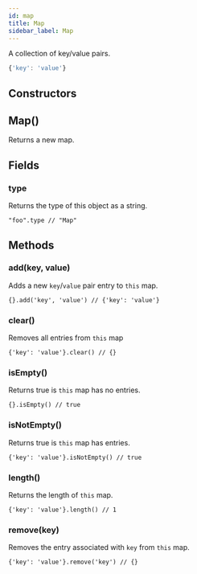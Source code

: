 ```yaml
---
id: map
title: Map
sidebar_label: Map
---
```


A collection of key/value pairs.

```js
{'key': 'value'}
``` 

## Constructors

## Map()
Returns a new map.

## Fields

### type
Returns the type of this object as a string.

`"foo".type // "Map"`

## Methods

### add(key, value)

Adds a new `key`/`value` pair entry to `this` map.

`{}.add('key', 'value') // {'key': 'value'}`

### clear()
Removes all entries from `this` map

`{'key': 'value'}.clear() // {}` 

### isEmpty()
Returns true is `this` map has no entries.

`{}.isEmpty() // true`

### isNotEmpty()
Returns true is `this` map has entries.

`{'key': 'value'}.isNotEmpty() // true`

### length()
Returns the length of `this` map.

`{'key': 'value'}.length() // 1`

### remove(key)
Removes the entry associated with `key` from `this` map.

`{'key': 'value'}.remove('key') // {}`
